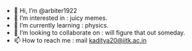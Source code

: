 - 👋 Hi, I’m @arbiter1922
- 👀 I’m interested in : juicy memes.
- 🌱 I’m currently learning : physics.
- 💞️ I’m looking to collaborate on : will figure that out someday.
- 📫 How to reach me : mail kaditya20@iitk.ac.in

<!---
arbiter1922/arbiter1922 is a ✨ special ✨ repository because its `README.md` (this file) appears on your GitHub profile.
You can click the Preview link to take a look at your changes.
--->
